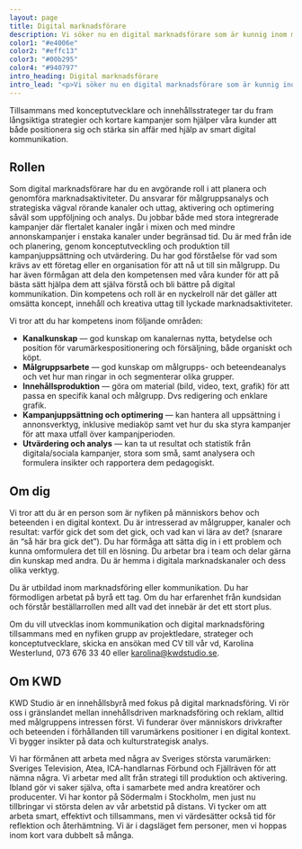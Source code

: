 ```yaml
---
layout: page
title: Digital marknadsförare
description: Vi söker nu en digital marknadsförare som är kunnig inom målgruppsanalys och segmentering, som har koll på digitala kanalers möjligheter och begränsningar, och som vet hur man paketerar innehåll för att passa både målgrupp och kanal.
color1: "#e4006e"
color2: "#effc13"
color3: "#00b295"
color4: "#940797"
intro_heading: Digital marknadsförare
intro_lead: "<p>Vi söker nu en digital marknadsförare som är kunnig inom målgruppsanalys och segmentering, som har koll på digitala kanalers möjligheter och begränsningar, och som vet hur man paketerar innehåll för att passa både målgrupp och kanal.</p>"
---
```

Tillsammans med konceptutvecklare och innehållsstrateger tar du fram långsiktiga strategier och kortare kampanjer som hjälper våra kunder att både positionera sig och stärka sin affär med hjälp av smart digital kommunikation.

## Rollen

Som digital marknadsförare har du en avgörande roll i att planera och genomföra marknadsaktiviteter. Du ansvarar för målgruppsanalys och strategiska vägval rörande kanaler och uttag, aktivering och optimering såväl som uppföljning och analys. Du jobbar både med stora integrerade kampanjer där flertalet kanaler ingår i mixen och med mindre annonskampanjer i enstaka kanaler under begränsad tid. Du är med från ide och planering, genom konceptutveckling och produktion till kampanjuppsättning och utvärdering. Du har god förståelse för vad som krävs av ett företag eller en organisation för att nå ut till sin målgrupp. Du har även förmågan att dela den kompetensen med våra kunder för att på bästa sätt hjälpa dem att själva förstå och bli bättre på digital kommunikation. Din kompetens och roll är en nyckelroll när det gäller att omsätta koncept, innehåll och kreativa uttag till lyckade marknadsaktiviteter.

Vi tror att du har kompetens inom följande områden:

- **Kanalkunskap** — god kunskap om kanalernas nytta, betydelse och position för varumärkespositionering och försäljning, både organiskt och köpt.
- **Målgruppsarbete** — god kunskap om målgrupps- och beteendeanalys och vet hur man ringar in och segmenterar olika grupper.
- **Innehållsproduktion** — göra om material (bild, video, text, grafik) för att passa en specifik kanal och målgrupp. Dvs redigering och enklare grafik.
- **Kampanjuppsättning och optimering** — kan hantera all uppsättning i annonsverktyg, inklusive mediaköp samt vet hur du ska styra kampanjer för att maxa utfall över kampanjperioden.
- **Utvärdering och analys** — kan ta ut resultat och statistik från digitala/sociala kampanjer, stora som små, samt analysera och formulera insikter och rapportera dem pedagogiskt.

## Om dig

Vi tror att du är en person som är nyfiken på människors behov och beteenden i en digital kontext. Du är intresserad av målgrupper, kanaler och resultat: varför gick det som det gick, och vad kan vi lära av det? (snarare än “så här bra gick det”). Du har förmåga att sätta dig in i ett problem och kunna omformulera det till en lösning. Du arbetar bra i team och delar gärna din kunskap med andra. Du är hemma i digitala marknadskanaler och dess olika verktyg.

Du är utbildad inom marknadsföring eller kommunikation. Du har förmodligen arbetat på byrå ett tag. Om du har erfarenhet från kundsidan och förstår beställarrollen med allt vad det innebär är det ett stort plus.

Om du vill utvecklas inom kommunikation och digital marknadsföring tillsammans med en nyfiken grupp av projektledare, strateger och konceptutvecklare, skicka en ansökan med CV till vår vd, Karolina Westerlund, 073 676 33 40 eller [karolina@kwdstudio.se](mailto:karolina@kwdstudio.se).

## Om KWD

KWD Studio är en innehållsbyrå med fokus på digital marknadsföring. Vi rör oss i gränslandet mellan innehållsdriven marknadsföring och reklam, alltid med målgruppens intressen först. Vi funderar över människors drivkrafter och beteenden i förhållanden till varumärkens positioner i en digital kontext. Vi bygger insikter på data och kulturstrategisk analys.

Vi har förmånen att arbeta med några av Sveriges största varumärken: Sveriges Television, Atea,  ICA-handlarnas Förbund och Fjällräven för att nämna några. Vi arbetar med allt från strategi till produktion och aktivering. Ibland gör vi saker själva, ofta i samarbete med andra kreatörer och producenter. Vi har kontor på Södermalm i Stockholm, men just nu tillbringar vi största delen av vår arbetstid på distans. Vi tycker om att arbeta smart, effektivt och tillsammans, men vi värdesätter också tid för reflektion och återhämtning. Vi är i dagsläget fem personer, men vi hoppas inom kort vara dubbelt så många.
